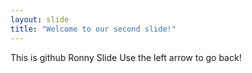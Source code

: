 ```yaml
---
layout: slide
title: "Welcome to our second slide!"
---
```

This is github Ronny Slide
Use the left arrow to go back! 